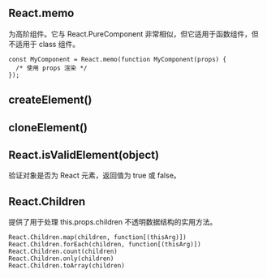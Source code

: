 ## React.memo
为高阶组件。它与 React.PureComponent 非常相似，但它适用于函数组件，但不适用于 class 组件。
```
const MyComponent = React.memo(function MyComponent(props) {
  /* 使用 props 渲染 */
});
```
## createElement()
## cloneElement()
## React.isValidElement(object)
验证对象是否为 React 元素，返回值为 true 或 false。
## React.Children
提供了用于处理 this.props.children 不透明数据结构的实用方法。
```
React.Children.map(children, function[(thisArg)])
React.Children.forEach(children, function[(thisArg)])
React.Children.count(children)
React.Children.only(children)
React.Children.toArray(children)
```

